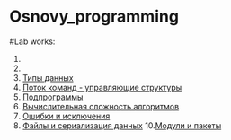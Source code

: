 # Osnovy_programming

#Lab works:
1. []()
2. []()
3. [Типы данных]()
4. [Поток команд - управляющие структуры]()
5. [Подпрограммы]()
7. [Вычислительная сложность алгоритмов]()
8. [Ошибки и исключения]()
9. [Файлы и сериализация данных]()
10.[Модули и пакеты]()
